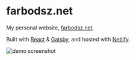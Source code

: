 # farbodsz.net

My personal website, [farbodsz.net](farbodsz.net).

Built with [React](https://reactjs.org/) & [Gatsby](https://www.gatsbyjs.org/), and hosted with [Netlify](https://www.netlify.com/).

![demo screenshot](https://github.com/farbodsz/farbodsz.net/master/demo/demo.png)
